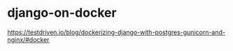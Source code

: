 # django-on-docker
https://testdriven.io/blog/dockerizing-django-with-postgres-gunicorn-and-nginx/#docker
